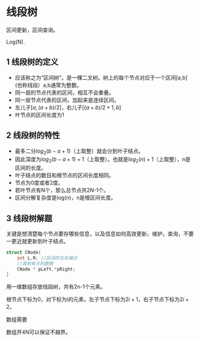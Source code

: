 # 线段树 

区间更新，区间查询。

Log(N).

## 1 线段树的定义

- 应该称之为“区间树”。是一棵二叉树。树上的每个节点对应于一个区间[a,b] (也称线段）a,b通常为整数。
- 同一层的节点代表的区间，相互不会重叠。
- 同一层节点代表的区间，加起来是连续区间。
- 左儿子$[a, (a+b)/2]$，右儿子$[(a+b)/2 + 1, b]$
- 叶节点的区间长度为1

## 2 线段树的特性

- 最多二分$log_2(b-a+1)$（上取整）就会分到叶子结点。
- 因此深度为$log_2(b-a+1) + 1$（上取整）。也就是$log_2(n) + 1$（上取整），n是区间的长度。
- 叶子结点的数目和根节点的区间长度相同。
- 节点为0度或者2度。
- 若叶节点有N个，那么总节点共2N-1个。
- 区间分解复杂度是log(n)，n是根区间长度。

## 3 线段树解题

关键是想清楚每个节点要存哪些信息，以及信息如何高效更新，维护，查询，不要一更近就更新到叶子结点。

```c++
struct CNode{
    int L,R; //区间的左右端点
    //其他有关的数据
    CNode * pLeft,*pRight;
}
```

用一维数组存放线段树，共有2n-1个元素。

根节点下标为0，对下标为i的元素，左子节点下标为$2i+1$，右子节点下标为$2i+2$。

数组需要

数组开4N可以保证不越界。

